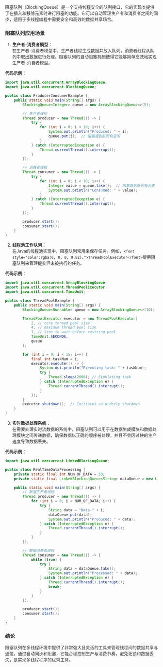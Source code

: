 <font style="color:rgba(0, 0, 0, 0.82);">阻塞队列（BlockingQueue）是一个支持线程安全的队列接口，它的实现类提供了在插入和移除元素时进行阻塞的功能。它可以自动管理生产者和消费者之间的同步，适用于多线程编程中需要安全和高效的数据共享场合。</font>

### <font style="color:rgba(0, 0, 0, 0.82);">阻塞队列应用场景</font>
1. **<font style="color:rgba(0, 0, 0, 0.82);">生产者-消费者模型</font>**<font style="color:rgba(0, 0, 0, 0.82);">：  
</font><font style="color:rgba(0, 0, 0, 0.82);">在生产者-消费者模型中，生产者线程生成数据并放入队列，消费者线程从队列中取出数据进行处理。阻塞队列的自动阻塞机制使得它能够简单高效地实现生产者-消费者模型。</font>

**<font style="color:rgba(0, 0, 0, 0.82);">代码示例</font>**<font style="color:rgba(0, 0, 0, 0.82);">：</font>

```java
import java.util.concurrent.ArrayBlockingQueue;  
import java.util.concurrent.BlockingQueue;  

public class ProducerConsumerExample {  
    public static void main(String[] args) {  
        BlockingQueue<Integer> queue = new ArrayBlockingQueue<>(5);  

        // 生产者线程  
        Thread producer = new Thread(() -> {  
            try {  
                for (int i = 0; i < 10; i++) {  
                    System.out.println("Produced: " + i);  
                    queue.put(i);  // 阻塞直到队列有空闲  
                }  
            } catch (InterruptedException e) {  
                Thread.currentThread().interrupt();  
            }  
        });  

        // 消费者线程  
        Thread consumer = new Thread(() -> {  
            try {  
                for (int i = 0; i < 10; i++) {  
                    Integer value = queue.take();  // 阻塞直到队列有元素  
                    System.out.println("Consumed: " + value);  
                }  
            } catch (InterruptedException e) {  
                Thread.currentThread().interrupt();  
            }  
        });  

        producer.start();  
        consumer.start();  
    }  
}
```

2. **<font style="color:rgba(0, 0, 0, 0.82);">线程池工作队列</font>**<font style="color:rgba(0, 0, 0, 0.82);">：  
</font><font style="color:rgba(0, 0, 0, 0.82);">在Java的线程池实现中，阻塞队列常用来保存任务。例如，</font>`<font style="color:rgba(0, 0, 0, 0.82);">ThreadPoolExecutor</font>`<font style="color:rgba(0, 0, 0, 0.82);">使用阻塞队列来管理提交但未被执行的任务。</font>

**<font style="color:rgba(0, 0, 0, 0.82);">代码示例</font>**<font style="color:rgba(0, 0, 0, 0.82);">：</font>

```java
import java.util.concurrent.ArrayBlockingQueue;  
import java.util.concurrent.ThreadPoolExecutor;  
import java.util.concurrent.TimeUnit;  

public class ThreadPoolExample {  
    public static void main(String[] args) {  
        BlockingQueue<Runnable> queue = new ArrayBlockingQueue<>(10);  

        ThreadPoolExecutor executor = new ThreadPoolExecutor(  
            2, // core thread pool size  
            4, // maximum thread pool size  
            1, // time to wait before resizing pool  
            TimeUnit.SECONDS,  
            queue  
        );  

        for (int i = 0; i < 15; i++) {  
            final int taskNum = i;  
            executor.execute(() -> {  
                System.out.println("Executing task: " + taskNum);  
                try {  
                    Thread.sleep(2000); // Simulating task  
                } catch (InterruptedException e) {  
                    Thread.currentThread().interrupt();  
                }  
            });  
        }  
        executor.shutdown();  // Initiates an orderly shutdown  
    }  
}
```

3. **<font style="color:rgba(0, 0, 0, 0.82);">实时数据处理系统</font>**<font style="color:rgba(0, 0, 0, 0.82);">：  
</font><font style="color:rgba(0, 0, 0, 0.82);">在需要处理实时流数据的系统中，阻塞队列可以用于在数据生成模块和数据处理模块之间传递数据，确保数据以正确的顺序被处理，并且不会因过快的生产速度导致数据丢失。</font>

**<font style="color:rgba(0, 0, 0, 0.82);">代码示例</font>**<font style="color:rgba(0, 0, 0, 0.82);">：</font>

```java
import java.util.concurrent.LinkedBlockingQueue;  

public class RealTimeDataProcessing {  
    private static final int NUM_OF_DATA = 50;  
    private static final LinkedBlockingQueue<String> dataQueue = new LinkedBlockingQueue<>();  

    public static void main(String[] args) {  
        // 数据生产者线程  
        Thread producer = new Thread(() -> {  
            for (int i = 0; i < NUM_OF_DATA; i++) {  
                try {  
                    String data = "Data-" + i;  
                    dataQueue.put(data);  
                    System.out.println("Produced: " + data);  
                } catch (InterruptedException e) {  
                    Thread.currentThread().interrupt();  
                }  
            }  
        });  

        // 数据消费者线程  
        Thread consumer = new Thread(() -> {  
            while (true) {  
                try {  
                    String data = dataQueue.take();  
                    System.out.println("Processed: " + data);  
                } catch (InterruptedException e) {  
                    Thread.currentThread().interrupt();  
                    break;  
                }  
            }  
        });  

        producer.start();  
        consumer.start();  
    }  
}
```

### <font style="color:rgba(0, 0, 0, 0.82);">结论</font>
<font style="color:rgba(0, 0, 0, 0.82);">阻塞队列在多线程环境中提供了非常强大且灵活的工具来管理线程间的数据共享与通信。通过自动同步和阻塞，它能合理控制生产与消费节奏，避免死锁和数据丢失，是实现多线程程序的优秀工具。</font>

